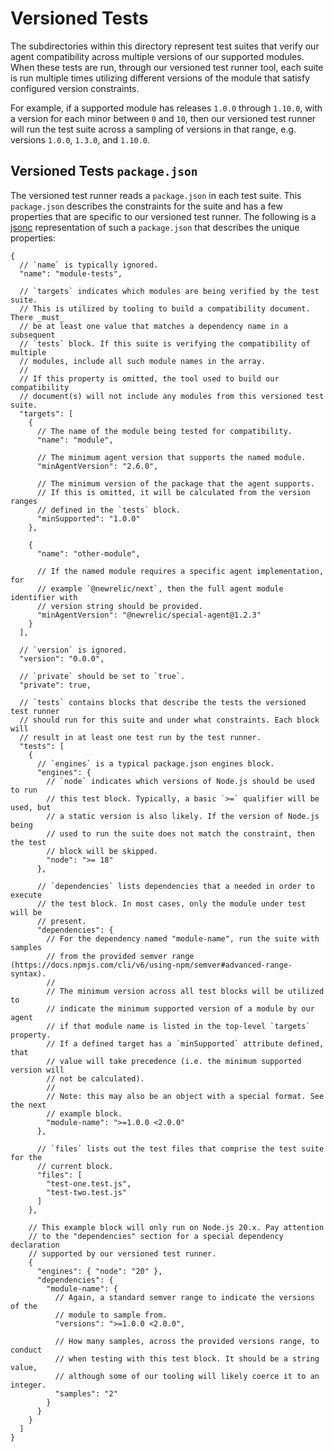# Versioned Tests

The subdirectories within this directory represent test suites that verify
our agent compatibility across multiple versions of our supported modules.
When these tests are run, through our versioned test runner tool, each suite
is run multiple times utilizing different versions of the module that satisfy
configured version constraints.

For example, if a supported module has releases `1.0.0` through `1.10.0`, with
a version for each minor between `0` and `10`, then our versioned test runner
will run the test suite across a sampling of versions in that range, e.g.
versions `1.0.0`, `1.3.0`, and `1.10.0`.

## Versioned Tests `package.json`

The versioned test runner reads a `package.json` in each test suite. This
`package.json` describes the constraints for the suite and has a few properties
that are specific to our versioned test runner. The following is a
[jsonc](https://en.wikipedia.org/wiki/JSON#JSONC) representation of such a
`package.json` that describes the unique properties:

```jsonc
{
  // `name` is typically ignored.
  "name": "module-tests",
  
  // `targets` indicates which modules are being verified by the test suite.
  // This is utilized by tooling to build a compatibility document. There _must_
  // be at least one value that matches a dependency name in a subsequent
  // `tests` block. If this suite is verifying the compatibility of multiple
  // modules, include all such module names in the array.
  //
  // If this property is omitted, the tool used to build our compatibility
  // document(s) will not include any modules from this versioned test suite.
  "targets": [
    {
      // The name of the module being tested for compatibility.
      "name": "module",
      
      // The minimum agent version that supports the named module.
      "minAgentVersion": "2.6.0",
      
      // The minimum version of the package that the agent supports.
      // If this is omitted, it will be calculated from the version ranges
      // defined in the `tests` block.
      "minSupported": "1.0.0"
    },
    
    {
      "name": "other-module",
      
      // If the named module requires a specific agent implementation, for
      // example `@newrelic/next`, then the full agent module identifier with
      // version string should be provided.
      "minAgentVersion": "@newrelic/special-agent@1.2.3"
    }
  ],
  
  // `version` is ignored.
  "version": "0.0.0",
  
  // `private` should be set to `true`.
  "private": true,
  
  // `tests` contains blocks that describe the tests the versioned test runner
  // should run for this suite and under what constraints. Each block will
  // result in at least one test run by the test runner.
  "tests": [
    {
      // `engines` is a typical package.json engines block.
      "engines": {
        // `node` indicates which versions of Node.js should be used to run
        // this test block. Typically, a basic `>=` qualifier will be used, but
        // a static version is also likely. If the version of Node.js being
        // used to run the suite does not match the constraint, then the test
        // block will be skipped.
        "node": ">= 18"
      },
      
      // `dependencies` lists dependencies that a needed in order to execute
      // the test block. In most cases, only the module under test will be
      // present.
      "dependencies": {
        // For the dependency named "module-name", run the suite with samples
        // from the provided semver range (https://docs.npmjs.com/cli/v6/using-npm/semver#advanced-range-syntax).
        //
        // The minimum version across all test blocks will be utilized to
        // indicate the minimum supported version of a module by our agent
        // if that module name is listed in the top-level `targets` property.
        // If a defined target has a `minSupported` attribute defined, that
        // value will take precedence (i.e. the minimum supported version will
        // not be calculated).
        //
        // Note: this may also be an object with a special format. See the next
        // example block.
        "module-name": ">=1.0.0 <2.0.0"
      },
      
      // `files` lists out the test files that comprise the test suite for the
      // current block.
      "files": [
        "test-one.test.js",
        "test-two.test.js"
      ]
    },
    
    // This example block will only run on Node.js 20.x. Pay attention
    // to the "dependencies" section for a special dependency declaration
    // supported by our versioned test runner.
    {
      "engines": { "node": "20" },
      "dependencies": {
        "module-name": {
          // Again, a standard semver range to indicate the versions of the
          // module to sample from.
          "versions": ">=1.0.0 <2.0.0",
          
          // How many samples, across the provided versions range, to conduct
          // when testing with this test block. It should be a string value,
          // although some of our tooling will likely coerce it to an integer.
          "samples": "2"
        }
      }
    }
  ]
}
```
